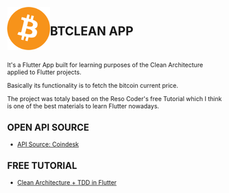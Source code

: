 <img align="left" width="100" height="100" src="bitcoin.png" />

# BTCLEAN APP
<br><br>
It's a Flutter App built for learning purposes of the Clean Architecture applied to Flutter projects.

Basically its functionality is to fetch the bitcoin current price.

The project was totaly based on the Reso Coder's free Tutorial which I think is one of the best materials to learn Flutter nowadays.

## OPEN API SOURCE

- [API Source: Coindesk](https://www.coindesk.com/price/bitcoin)


## FREE TUTORIAL

- [Clean Architecture + TDD in Flutter](https://resocoder.com/flutter-clean-architecture-tdd)
